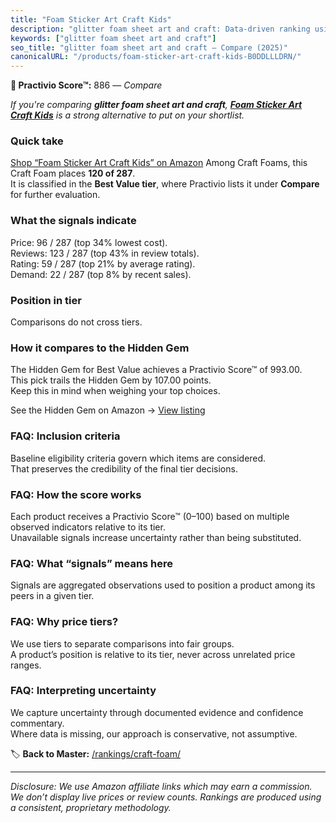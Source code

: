 ```yaml
---
title: "Foam Sticker Art Craft Kids"
description: "glitter foam sheet art and craft: Data-driven ranking using the Practivio Score™. Positioned by quality, value, demand, findability, momentum."
keywords: ["glitter foam sheet art and craft"]
seo_title: "glitter foam sheet art and craft — Compare (2025)"
canonicalURL: "/products/foam-sticker-art-craft-kids-B0DDLLLDRN/"
---
```


**🛒 Practivio Score™:** 886 — _Compare_


*If you're comparing **glitter foam sheet art and craft**, **[Foam Sticker Art Craft Kids](https://www.amazon.com/dp/B0DDLLLDRN?tag=practivio-20)** is a strong alternative to put on your shortlist.*
### Quick take
[Shop “Foam Sticker Art Craft Kids” on Amazon](https://www.amazon.com/dp/B0DDLLLDRN?tag=practivio-20)
Among Craft Foams, this Craft Foam places **120 of 287**.  
It is classified in the **Best Value tier**, where Practivio lists it under **Compare** for further evaluation.

### What the signals indicate
Price: 96 / 287 (top 34% lowest cost).  
Reviews: 123 / 287 (top 43% in review totals).  
Rating: 59 / 287 (top 21% by average rating).  
Demand: 22 / 287 (top 8% by recent sales).

### Position in tier
Comparisons do not cross tiers.

### How it compares to the Hidden Gem
The Hidden Gem for Best Value achieves a Practivio Score™ of 993.00.  
This pick trails the Hidden Gem by 107.00 points.  
Keep this in mind when weighing your top choices.  

See the Hidden Gem on Amazon → [View listing](https://www.amazon.com/dp/B07Q9PXSYL?tag=practivio-20)

### FAQ: Inclusion criteria
Baseline eligibility criteria govern which items are considered.  
That preserves the credibility of the final tier decisions.

### FAQ: How the score works
Each product receives a Practivio Score™ (0–100) based on multiple observed indicators relative to its tier.  
Unavailable signals increase uncertainty rather than being substituted.

### FAQ: What “signals” means here
Signals are aggregated observations used to position a product among its peers in a given tier.

### FAQ: Why price tiers?
We use tiers to separate comparisons into fair groups.  
A product’s position is relative to its tier, never across unrelated price ranges.

### FAQ: Interpreting uncertainty
We capture uncertainty through documented evidence and confidence commentary.  
Where data is missing, our approach is conservative, not assumptive.

<!-- Missing template for Compare/CompareWithinPriceClass -->


🏷️ **Back to Master:** [/rankings/craft-foam/](/rankings/craft-foam/)

---
_Disclosure: We use Amazon affiliate links which may earn a commission. We don’t display live prices or review counts. Rankings are produced using a consistent, proprietary methodology._
